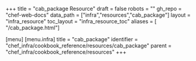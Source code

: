 +++
title = "cab_package Resource"
draft = false
robots = ""
gh_repo = "chef-web-docs"
data_path = ["infra","resources","cab_package"]
layout = "infra_resource"
toc_layout = "infra_resource_toc"
aliases = [ "/cab_package.html"]

[menu]
  [menu.infra]
    title = "cab_package"
    identifier = "chef_infra/cookbook_reference/resources/cab_package"
    parent = "chef_infra/cookbook_reference/resources"
+++

<!-- The contents of this page are automatically generated from the cab_package.yaml file in the data directory. -->
<!-- To suggest a change, edit the https://github.com/chef/chef/blob/main/lib/chef/resource/cab_package.rb file
      and submit a pull request to the https://github.com/chef/chef repository. -->
